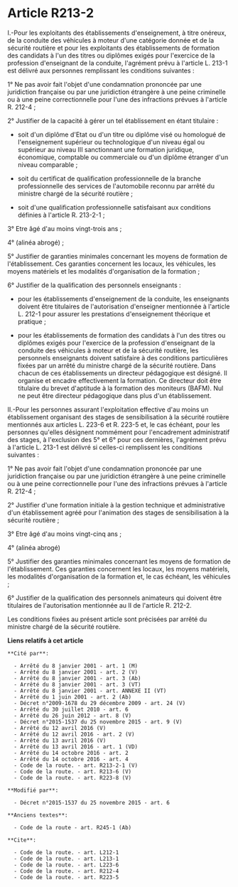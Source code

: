 # Article R213-2

I.-Pour les exploitants des établissements d'enseignement, à titre onéreux, de la conduite des véhicules à moteur d'une
catégorie donnée et de la sécurité routière et pour les exploitants des établissements de formation des candidats à l'un des
titres ou diplômes exigés pour l'exercice de la profession d'enseignant de la conduite, l'agrément prévu à l'article L. 213-1
est délivré aux personnes remplissant les conditions suivantes : 

1° Ne pas avoir fait l'objet d'une condamnation prononcée par une juridiction française ou par une juridiction étrangère à
une peine criminelle ou à une peine correctionnelle pour l'une des infractions prévues à l'article R. 212-4 ; 

2° Justifier de la capacité à gérer un tel établissement en étant titulaire :

- soit d'un diplôme d'Etat ou d'un titre ou diplôme visé ou homologué de l'enseignement supérieur ou technologique d'un
niveau égal ou supérieur au niveau III sanctionnant une formation juridique, économique, comptable ou commerciale ou d'un
diplôme étranger d'un niveau comparable ;

- soit du certificat de qualification professionnelle de la branche professionnelle des services de l'automobile reconnu par
arrêté du ministre chargé de la sécurité routière ;

- soit d'une qualification professionnelle satisfaisant aux conditions définies à l'article R. 213-2-1 ; 

3° Etre âgé d'au moins vingt-trois ans ; 

4° (alinéa abrogé) ; 

5° Justifier de garanties minimales concernant les moyens de formation de l'établissement. Ces garanties concernent les
locaux, les véhicules, les moyens matériels et les modalités d'organisation de la formation ; 

6° Justifier de la qualification des personnels enseignants :

- pour les établissements d'enseignement de la conduite, les enseignants doivent être titulaires de l'autorisation
d'enseigner mentionnée à l'article L. 212-1 pour assurer les prestations d'enseignement théorique et pratique ;

- pour les établissements de formation des candidats à l'un des titres ou diplômes exigés pour l'exercice de la profession
d'enseignant de la conduite des véhicules à moteur et de la sécurité routière, les personnels enseignants doivent satisfaire
à des conditions particulières fixées par un arrêté du ministre chargé de la sécurité routière. Dans chacun de ces
établissements un directeur pédagogique est désigné. Il organise et encadre effectivement la formation. Ce directeur doit
être titulaire du brevet d'aptitude à la formation des moniteurs (BAFM). Nul ne peut être directeur pédagogique dans plus
d'un établissement. 

II.-Pour les personnes assurant l'exploitation effective d'au moins un établissement organisant des stages de sensibilisation
à la sécurité routière mentionnés aux articles L. 223-6 et R. 223-5 et, le cas échéant, pour les personnes qu'elles désignent
nommément pour l'encadrement administratif des stages, à l'exclusion des 5° et 6° pour ces dernières, l'agrément prévu à
l'article L. 213-1 est délivré si celles-ci remplissent les conditions suivantes : 

1° Ne pas avoir fait l'objet d'une condamnation prononcée par une juridiction française ou par une juridiction étrangère à
une peine criminelle ou à une peine correctionnelle pour l'une des infractions prévues à l'article R. 212-4 ; 

2° Justifier d'une formation initiale à la gestion technique et administrative d'un établissement agréé pour l'animation des
stages de sensibilisation à la sécurité routière ; 

3° Etre âgé d'au moins vingt-cinq ans ; 

4° (alinéa abrogé) 

5° Justifier des garanties minimales concernant les moyens de formation de l'établissement. Ces garanties concernent les
locaux, les moyens matériels, les modalités d'organisation de la formation et, le cas échéant, les véhicules ; 

6° Justifier de la qualification des personnels animateurs qui doivent être titulaires de l'autorisation mentionnée au II de
l'article R. 212-2. 

Les conditions fixées au présent article sont précisées par arrêté du ministre chargé de la sécurité routière.

**Liens relatifs à cet article**

	**Cité par**:

	  - Arrêté du 8 janvier 2001 - art. 1 (M)
	  - Arrêté du 8 janvier 2001 - art. 2 (V)
	  - Arrêté du 8 janvier 2001 - art. 3 (Ab)
	  - Arrêté du 8 janvier 2001 - art. 3 (VT)
	  - Arrêté du 8 janvier 2001 - art. ANNEXE II (VT)
	  - Arrêté du 1 juin 2001 - art. 2 (Ab)
	  - Décret n°2009-1678 du 29 décembre 2009 - art. 24 (V)
	  - Arrêté du 30 juillet 2010 - art. 6
	  - Arrêté du 26 juin 2012 - art. 8 (V)
	  - Décret n°2015-1537 du 25 novembre 2015 - art. 9 (V)
	  - Arrêté du 12 avril 2016 (V)
	  - Arrêté du 12 avril 2016 - art. 2 (V)
	  - Arrêté du 13 avril 2016 (V)
	  - Arrêté du 13 avril 2016 - art. 1 (VD)
	  - Arrêté du 14 octobre 2016 - art. 2
	  - Arrêté du 14 octobre 2016 - art. 4
	  - Code de la route. - art. R213-2-1 (V)
	  - Code de la route. - art. R213-6 (V)
	  - Code de la route. - art. R223-8 (V)

	**Modifié par**:

	  - Décret n°2015-1537 du 25 novembre 2015 - art. 6

	**Anciens textes**:

	  - Code de la route - art. R245-1 (Ab)

	**Cite**:

	  - Code de la route. - art. L212-1
	  - Code de la route. - art. L213-1
	  - Code de la route. - art. L223-6
	  - Code de la route. - art. R212-4
	  - Code de la route. - art. R223-5
